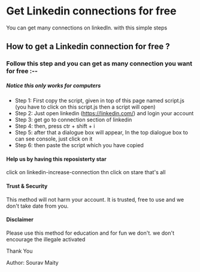 # Get Linkedin connections for free

You can get many connections on linkedIn. with this simple steps  

## How to get a Linkedin connection for free ?
### Follow this step and you can get as many connection you want for free :--

##### Notice this only works for computers

- Step 1: First copy the script, given in top of this page named script.js (you have to click on this script.js then a script will open)
- Step 2: Just open linkedin (https://linkedin.com/) and login your account
- Step 3: get go to connection section of linkedin 
- Step 4: then, press ctr + shift + i 
- Step 5: after that a dialogue box will appear, In the top dialogue box to can see console, just click on it
- Step 6: then paste the script which you have copied

#### Help us by having this reposisterty star

click on linkedin-increase-connection thn click on stare that's all


#### Trust & Security

This method will not harm your account. It is trusted, free to use and we don't take date from you.

#### Disclaimer

Please use this method for education and for fun we don't. we don't encourage the illegale activated


Thank You

Author: Sourav Maity


